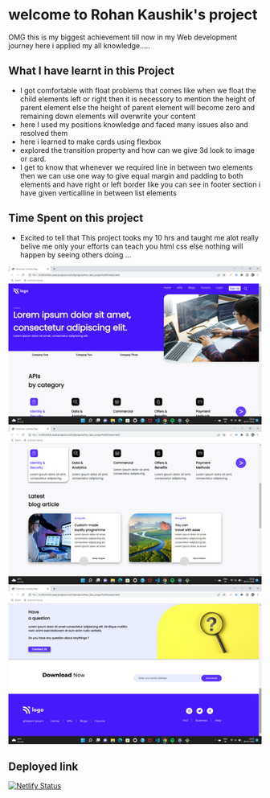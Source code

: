 # welcome to Rohan Kaushik's project

OMG this is my biggest achievement till now in my Web development journey here i applied my all knowledge.....

## What I have learnt in this Project
   - I got  comfortable with float problems that comes like when we float the child elements left or right then it is necessory to mention the height of parent element else the height of parent element will become zero and remaining down elements will overwrite your content
   - here I used my positions knowledge and faced many issues also and resolved them
   - here i learned to make cards using flexbox
   - explored the transition property and how can we give 3d look to image or card.
   - I get to know that whenever we required line in between two elements then we can use one way to give equal margin and padding to both elements and have right or left border like you can see in footer section i have given verticalline in between list elements 


## Time Spent on this project

- Excited to tell that This project tooks my 10 hrs and taught me alot really belive me only your efforts can teach you html css else nothing will happen by seeing others doing ...


![9th_Project](preview.png)
![9th_Project](preview1.png)
![9th_Project](preview2.png)

## Deployed link

[![Netlify Status](https://api.netlify.com/api/v1/badges/a1d230d3-a25b-4b17-891e-97eb1b313980/deploy-status)](https://rohankaushik9thproject.netlify.app/)